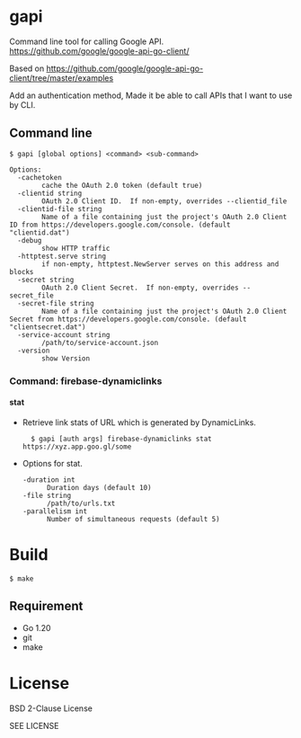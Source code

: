 # gapi

Command line tool for calling Google API.
https://github.com/google/google-api-go-client/

Based on 
https://github.com/google/google-api-go-client/tree/master/examples

Add an authentication method, Made it be able to call APIs that I want to use by CLI.

## Command line

```text
$ gapi [global options] <command> <sub-command>

Options:
  -cachetoken
        cache the OAuth 2.0 token (default true)
  -clientid string
        OAuth 2.0 Client ID.  If non-empty, overrides --clientid_file
  -clientid-file string
        Name of a file containing just the project's OAuth 2.0 Client ID from https://developers.google.com/console. (default "clientid.dat")
  -debug
        show HTTP traffic
  -httptest.serve string
        if non-empty, httptest.NewServer serves on this address and blocks
  -secret string
        OAuth 2.0 Client Secret.  If non-empty, overrides --secret_file
  -secret-file string
        Name of a file containing just the project's OAuth 2.0 Client Secret from https://developers.google.com/console. (default "clientsecret.dat")
  -service-account string
        /path/to/service-account.json
  -version
        show Version
```

### Command: firebase-dynamiclinks

#### stat

* Retrieve link stats of URL which is generated by DynamicLinks.
  ```text
    $ gapi [auth args] firebase-dynamiclinks stat https://xyz.app.goo.gl/some
  ```

* Options for stat.
  ```text
  -duration int
        Duration days (default 10)
  -file string
        /path/to/urls.txt
  -parallelism int
        Number of simultaneous requests (default 5)
  ```

# Build

```
$ make
```

## Requirement

* Go 1.20
* git
* make


# License

BSD 2-Clause License

SEE LICENSE
